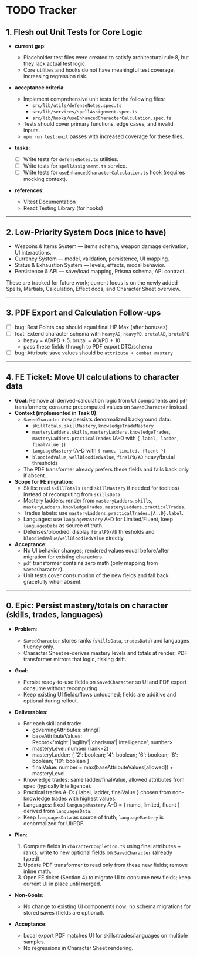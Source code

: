 # TODO Tracker

## 1. Flesh out Unit Tests for Core Logic

- **current gap**:
  - Placeholder test files were created to satisfy architectural rule 8, but they lack actual test logic.
  - Core utilities and hooks do not have meaningful test coverage, increasing regression risk.

- **acceptance criteria**:
  - Implement comprehensive unit tests for the following files:
    - `src/lib/utils/defenseNotes.spec.ts`
    - `src/lib/services/spellAssignment.spec.ts`
    - `src/lib/hooks/useEnhancedCharacterCalculation.spec.ts`
  - Tests should cover primary functions, edge cases, and invalid inputs.
  - `npm run test:unit` passes with increased coverage for these files.

- **tasks**:
  - [ ] Write tests for `defenseNotes.ts` utilities.
  - [ ] Write tests for `spellAssignment.ts` service.
  - [ ] Write tests for `useEnhancedCharacterCalculation.ts` hook (requires mocking context).

- **references**:
  - Vitest Documentation
  - React Testing Library (for hooks)

---

## 2. Low-Priority System Docs (nice to have)

- Weapons & Items System — items schema, weapon damage derivation, UI interactions.
- Currency System — model, validation, persistence, UI mapping.
- Status & Exhaustion System — levels, effects, modal behavior.
- Persistence & API — save/load mapping, Prisma schema, API contract.

These are tracked for future work; current focus is on the newly added Spells, Martials, Calculation, Effect docs, and Character Sheet overview.

---

## 3. PDF Export and Calculation Follow-ups

- [ ] bug: Rest Points cap should equal final HP Max (after bonuses)
- [ ] feat: Extend character schema with `heavyAD`, `heavyPD`, `brutalAD`, `brutalPD`
  - heavy = AD/PD + 5, brutal = AD/PD + 10
  - pass these fields through to PDF export DTO/schema
- [ ] bug: Attribute save values should be `attribute + combat mastery`

---

## 4. FE Ticket: Move UI calculations to character data

- **Goal**: Remove all derived-calculation logic from UI components and `pdf` transformers; consume precomputed values on `SavedCharacter` instead.
- **Context (implemented in Task 0)**:
  - `SavedCharacter` now persists denormalized background data:
    - `skillTotals`, `skillMastery`, `knowledgeTradeMastery`
    - `masteryLadders.skills`, `masteryLadders.knowledgeTrades`, `masteryLadders.practicalTrades` (A–D with `{ label, ladder, finalValue }`)
    - `languageMastery` (A–D with `{ name, limited, fluent }`)
    - `bloodiedValue`, `wellBloodiedValue`, `finalPD/AD` heavy/brutal thresholds
  - The PDF transformer already prefers these fields and falls back only if absent.
- **Scope for FE migration**:
  - Skills: read `skillTotals` (and `skillMastery` if needed for tooltips) instead of recomputing from `skillsData`.
  - Mastery ladders: render from `masteryLadders.skills`, `masteryLadders.knowledgeTrades`, `masteryLadders.practicalTrades`.
  - Trades labels: use `masteryLadders.practicalTrades.{A..D}.label`.
  - Languages: use `languageMastery` A–D for Limited/Fluent, keep `languagesData` as source of truth.
  - Defenses/bloodied: display `finalPD/AD` thresholds and `bloodiedValue`/`wellBloodiedValue` directly.
- **Acceptance**:
  - No UI behavior changes; rendered values equal before/after migration for existing characters.
  - `pdf` transformer contains zero math (only mapping from `SavedCharacter`).
  - Unit tests cover consumption of the new fields and fall back gracefully when absent.

---

## 0. Epic: Persist mastery/totals on character (skills, trades, languages)

- **Problem**:
  - `SavedCharacter` stores ranks (`skillsData`, `tradesData`) and languages fluency only.
  - Character Sheet re-derives mastery levels and totals at render; PDF transformer mirrors that logic, risking drift.

- **Goal**:
  - Persist ready-to-use fields on `SavedCharacter` so UI and PDF export consume without recomputing.
  - Keep existing UI fields/flows untouched; fields are additive and optional during rollout.

- **Deliverables**:
  - For each skill and trade:
    - governingAttributes: string[]
    - baseAttributeValues: Record<'might'|'agility'|'charisma'|'intelligence', number>
    - masteryLevel: number (rank×2)
    - masteryLadder: { '2': boolean; '4': boolean; '6': boolean; '8': boolean; '10': boolean }
    - finalValue: number = max(baseAttributeValues[allowed]) + masteryLevel
  - Knowledge trades: same ladder/finalValue, allowed attributes from spec (typically Intelligence).
  - Practical trades A–D: { label, ladder, finalValue } chosen from non-knowledge trades with highest values.
  - Languages: fixed `languageMastery` A–D = { name, limited, fluent } derived from `languagesData`.
  - Keep `languagesData` as source of truth; `languageMastery` is denormalized for UI/PDF.

- **Plan**:
  1) Compute fields in `characterCompletion.ts` using final attributes + ranks; write to new optional fields on `SavedCharacter` (already typed).
  2) Update PDF transformer to read only from these new fields; remove inline math.
  3) Open FE ticket (Section 4) to migrate UI to consume new fields; keep current UI in place until merged.

- **Non-Goals**:
  - No change to existing UI components now; no schema migrations for stored saves (fields are optional).

- **Acceptance**:
  - Local export PDF matches UI for skills/trades/languages on multiple samples.
  - No regressions in Character Sheet rendering.
